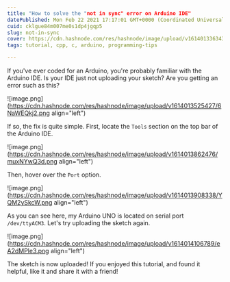 ```yaml
---
title: "How to solve the "not in sync" error on Arduino IDE"
datePublished: Mon Feb 22 2021 17:17:01 GMT+0000 (Coordinated Universal Time)
cuid: cklgue84m007me0s1dp4jgqp5
slug: not-in-sync
cover: https://cdn.hashnode.com/res/hashnode/image/upload/v1614013363435/5bhcuH_Lz.jpeg
tags: tutorial, cpp, c, arduino, programming-tips

---
```


If you've ever coded for an Arduino, you're probably familiar with the Arduino IDE. Is your IDE just not uploading your sketch? Are you getting an error such as this?

![image.png](https://cdn.hashnode.com/res/hashnode/image/upload/v1614013525427/6NaWEQkj2.png align="left")

If so, the fix is quite simple. First, locate the `Tools` section on the top bar of the Arduino IDE.

![image.png](https://cdn.hashnode.com/res/hashnode/image/upload/v1614013862476/muxNYwQ3d.png align="left")

Then, hover over the `Port` option.

![image.png](https://cdn.hashnode.com/res/hashnode/image/upload/v1614013908338/YQM2ySkcW.png align="left")

As you can see here, my Arduino UNO is located on serial port `/dev/ttyACM3`. Let's try uploading the sketch again.

![image.png](https://cdn.hashnode.com/res/hashnode/image/upload/v1614014106789/eA2dMPle3.png align="left")

The sketch is now uploaded! If you enjoyed this tutorial, and found it helpful, like it and share it with a friend!